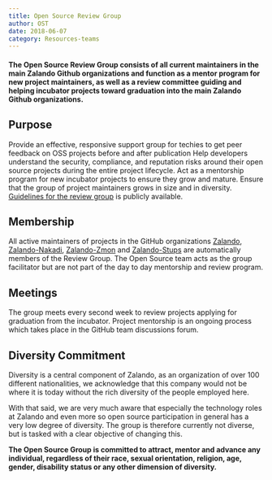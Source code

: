 ```yaml
---
title: Open Source Review Group
author: OST
date: 2018-06-07
category: Resources-teams
---
```


#### The Open Source Review Group consists of all current maintainers in the main Zalando Github organizations and function as a mentor program for new project maintainers, as well as a review committee guiding and helping incubator projects toward graduation into the main Zalando Github organizations. 

## Purpose
Provide an effective, responsive support group for techies to get peer feedback on OSS projects before and after publication
Help developers understand the security, compliance, and reputation risks around their open source projects during the entire project lifecycle.
Act as a mentorship program for new incubator projects to ensure they grow and mature. Ensure that the group of project maintainers grows in size and in diversity. [Guidelines for the review group]() is publicly available.

## Membership
All active maintainers of projects in the GitHub organizations [Zalando](https://github.com/zalando), [Zalando-Nakadi](https://github.com/zalando-nakadi), [Zalando-Zmon](https://github.com/zalando-zmon) and [Zalando-Stups](https://github.com/zalando-stups) are automatically members of the Review Group. The Open Source team acts as the group facilitator but are not part of the day to day mentorship and review program. 

## Meetings
The group meets every second week to review projects applying for graduation from the incubator. Project mentorship is an ongoing process which takes place in the GitHub team discussions forum.

## Diversity Commitment
Diversity is a central component of Zalando, as an organization of over 100 different nationalities, we acknowledge that this company would not be where it is today without the rich diversity of the people employed here. 

With that said, we are very much aware that especially the technology roles at Zalando and even more so open source participation in general has a very low degree of diversity. The group is therefore currently not diverse, but is tasked with a clear objective of changing this.   

**The Open Source Group is committed to attract, mentor and advance any individual, regardless of their race, sexual orientation, religion, age, gender, disability status or any other dimension of diversity.** 





